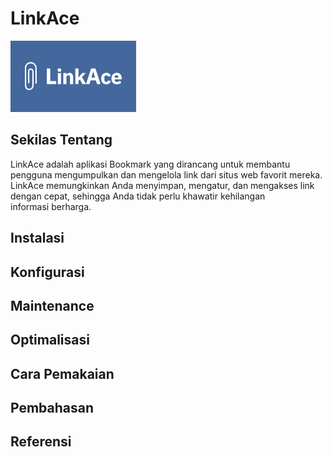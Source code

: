 # LinkAce
![Logo](./images/logo.png)
## Sekilas Tentang
LinkAce adalah aplikasi Bookmark yang dirancang untuk membantu pengguna mengumpulkan dan mengelola link dari situs web favorit mereka. LinkAce memungkinkan Anda menyimpan, mengatur, dan mengakses link dengan cepat, sehingga Anda tidak perlu khawatir kehilangan informasi berharga.
## Instalasi
## Konfigurasi
## Maintenance
## Optimalisasi
## Cara Pemakaian
## Pembahasan
## Referensi
